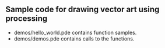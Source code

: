 ## Sample code for drawing vector art using processing

* demos/hello_world.pde contains function samples.
* demos/demos.pde contains calls to the functions.
